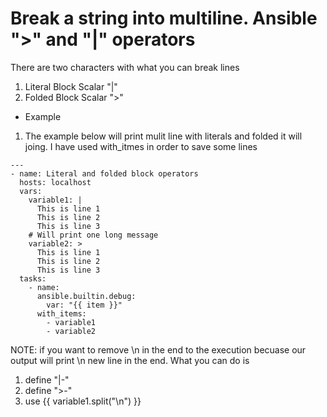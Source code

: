 # Break a string into multiline. Ansible ">" and "|" operators

There are two characters with what you can break lines
1. Literal Block Scalar "|"
2. Folded Block Scalar ">"

- Example
1. The example below will print mulit line with literals and folded it will joing. I have used with_itmes in order to save some lines
```
---
- name: Literal and folded block operators
  hosts: localhost
  vars:
    variable1: |
      This is line 1
      This is line 2
      This is line 3
    # Will print one long message
    variable2: >
      This is line 1
      This is line 2
      This is line 3
  tasks:
    - name: 
      ansible.builtin.debug:
        var: "{{ item }}"
      with_items:
        - variable1
        - variable2
```
NOTE: if you want to remove \n in the end to the execution becuase our output will print \n new line in the end. 
What you can do is
1. define "|-" 
2. define ">-"
3. use {{ variable1.split("\n") }}